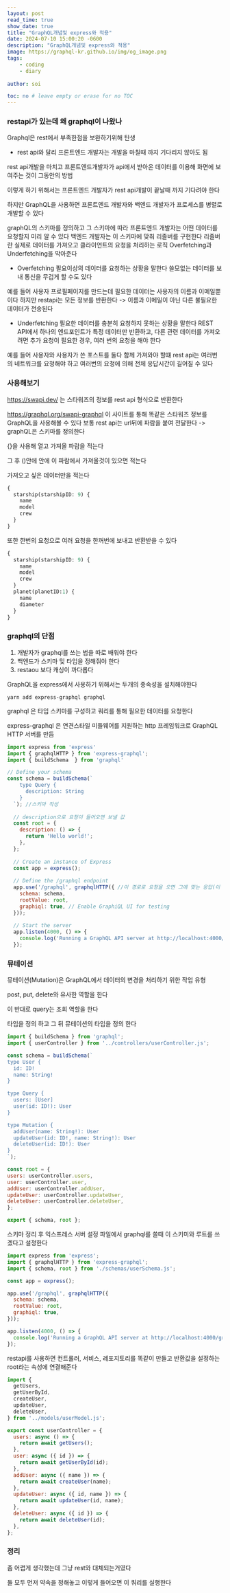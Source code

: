 ```yaml
---
layout: post
read_time: true
show_date: true
title: "GraphQL개념및 express와 적용"
date: 2024-07-10 15:00:20 -0600
description: "GraphQL개념및 express와 적용"
image: https://graphql-kr.github.io/img/og_image.png
tags: 
    - coding
    - diary
   
author: soi

toc: no # leave empty or erase for no TOC
---
```


### restapi가 있는데 왜 graphql이 나왔나 
Graphql은 rest에서 부족한점을 보완하기위해 탄생

- rest api와 달리 프론트엔드 개발자는 개발을 마칠때 까지 기다리지 않아도 됨

rest api개발을 마치고 프론트엔드개발자가 api에서 받아온 데이터를 이용해 화면에 보여주는 것이 그동안의 방법

이렇게 하기 위해서는 프론트엔드 개발자가 rest api개발이 끝날때 까지 기다려야 한다 

하지만 GraphQL을 사용하면 프론트엔드 개발자와 백엔드 개발자가 프로세스를 병렬로 개발할 수 있다 

graphQL의 스키마를 정의하고 그 스키마에 따라 프론트엔드 개발자는 어떤 데이터를 요청할지 미리 알 수 있다 
백엔드 개발자는 이 스키마에 맞춰 리졸버를 구현한다 리졸버란 실제로 데이터를 가져오고 클라이언트의 요청을 처리하는 로직
Overfetching과 Underfetching을 막아준다 

- Overfetching
필요이상의 데이터를 요청하는 상황을 말한다 
쓸모없는 데이터를 보내 통신을 무겁게 할 수도 있다 

예를 들어 사용자 프로필페이지를 만드는데 필요한 데이터는 사용자의 이름과 이메일뿐이다 
하지만 restapi는 모든 정보를 반환한다  -> 이름과 이메일이 아닌 다른 불필요한 데이터가 전송된다 

- Underfetching
필요한 데이터를 충분히 요청하지 못하는 상황을 말한다 
REST API에서 하나의 엔드포인트가 특정 데이터만 반환하고, 다른 관련 데이터를 가져오려면 추가 요청이 필요한 경우, 여러 번의 요청을 해야 한다

예를 들어 사용자와 사용자가 쓴 포스트를 둘다 함께 가져와야 할떄 rest api는 여러번의 네트워크를 요청해야 하고 여러번의 요청에 의해 전체 응답시간이 길어질 수 있다 

### 사용해보기
https://swapi.dev/ 는 스타워즈의 정보를 rest api 형식으로 반환한다 

https://graphql.org/swapi-graphql 이 사이트를 통해 똑같은 스타워즈 정보를 GraphQL을 사용해볼 수 있다 
보통 rest api는 url뒤에 파람을 붙여 전달한다 -> graphQL은 스키마를 정의한다 

{}을 사용해 열고 가져올 파람을 적는다

그 후 ()안에 안에 이 파람에서 가져올것이 있으면 적는다

가져오고 싶은 데이터만을 적는다 

```graphql
{
  starship(starshipID: 9) {
    name
    model
    crew
  }
}
```
또한 한번의 요청으로 여러 요청을 한꺼번에 보내고 반환받을 수 있다 
```graphql
{
  starship(starshipID: 9) {
    name
    model
    crew
  }
  planet(planetID:1) {
    name
    diameter
  }
}
```

### graphql의 단점
1. 개발자가 graphql를 쓰는 법을 따로 배워야 한다
2. 백엔드가 스키마 및 타입을 정해줘야 한다 
3. restaou 보다 캐싱이 까다롭다 


GraphQL을 express에서 사용하기 위해서는 두개의 종속성을 설치해야한다 

```shell
yarn add express-graphql graphql
```
graphql 은 타입 스키마를 구성하고 쿼리를 통해 필요한 데이터를 요청한다

express-graphql 은 연견스타일 미들웨어를 지원하는 http 프레임워크로 GraphQL HTTP 서버를 만듬

```javascript
import express from 'express'
import { graphqlHTTP } from 'express-graphql';
import { buildSchema  } from 'graphql'

// Define your schema
const schema = buildSchema(`
    type Query {
      description: String
    }
  `); //스키마 작성
  
  // description으로 요청이 들어오면 보낼 값
  const root = {
    description: () => {
      return 'Hello world!';
    },
  };
  
  // Create an instance of Express
  const app = express();
  
  // Define the /graphql endpoint
  app.use('/graphql', graphqlHTTP({ //이 경로로 요청을 오면 그에 맞는 응답(이 스키마에 맞는 응답)
    schema: schema,
    rootValue: root,
    graphiql: true, // Enable GraphiQL UI for testing
  }));
  
  // Start the server
  app.listen(4000, () => {
    console.log('Running a GraphQL API server at http://localhost:4000/graphql');
  });
  ```

  ### 뮤테이션

  뮤테이션(Mutation)은 GraphQL에서 데이터의 변경을 처리하기 위한 작업 유형

  post, put, delete와 유사한 역할을 한다 

  이 반대로 query는 조회 역할을 한다 

  타입을 정의 하고 그 뒤 뮤테이션의 타입을 정의 한다 

  ``` javascript
  import { buildSchema } from 'graphql';
import { userController } from '../controllers/userController.js';

const schema = buildSchema(`
  type User {
    id: ID!
    name: String!
  }

  type Query {
    users: [User]
    user(id: ID!): User
  }

  type Mutation {
    addUser(name: String!): User
    updateUser(id: ID!, name: String!): User
    deleteUser(id: ID!): User
  }
`);

const root = {
  users: userController.users,
  user: userController.user,
  addUser: userController.addUser,
  updateUser: userController.updateUser,
  deleteUser: userController.deleteUser,
};

export { schema, root };
```

스키마 정리 후 익스프레스 서버 설정 파일에서 graphql를 쓸때 이 스키미와 루트를 쓰겠다고 설정한다 

```javascript
import express from 'express';
import { graphqlHTTP } from 'express-graphql';
import { schema, root } from './schemas/userSchema.js';

const app = express();

app.use('/graphql', graphqlHTTP({
  schema: schema,
  rootValue: root,
  graphiql: true,
}));

app.listen(4000, () => {
  console.log('Running a GraphQL API server at http://localhost:4000/graphql');
});
```
restapi를 사용하면 컨트롤러, 서비스, 레포지토리를 똑같이 만들고 반환값을 설정하는 root라는 속성에 연결해준다

```javascript
import {
  getUsers,
  getUserById,
  createUser,
  updateUser,
  deleteUser,
} from '../models/userModel.js';

export const userController = {
  users: async () => {
    return await getUsers();
  },
  user: async ({ id }) => {
    return await getUserById(id);
  },
  addUser: async ({ name }) => {
    return await createUser(name);
  },
  updateUser: async ({ id, name }) => {
    return await updateUser(id, name);
  },
  deleteUser: async ({ id }) => {
    return await deleteUser(id);
  },
};
```

### 정리 
좀 어렵게 생각했는데 그냥 rest와 대체되는거였다 

둘 모두 먼저 약속을 정해놓고 이렇게 들어오면 이 쿼리를 실행한다 

